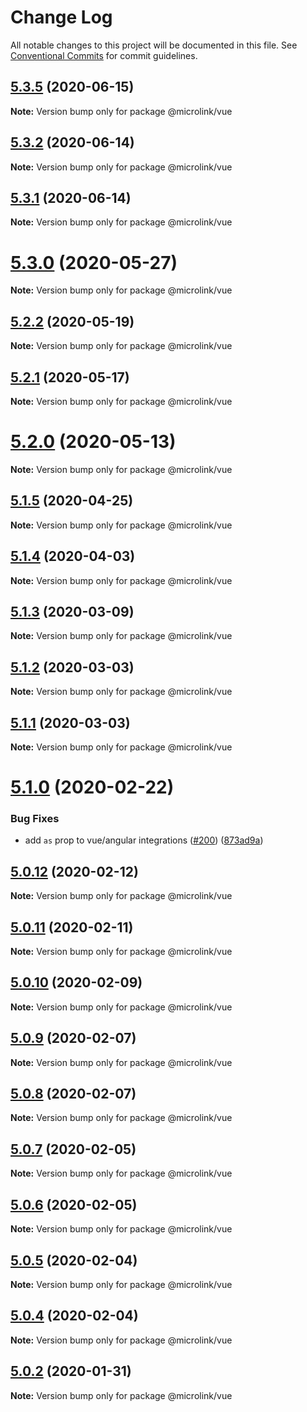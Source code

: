 # Change Log

All notable changes to this project will be documented in this file.
See [Conventional Commits](https://conventionalcommits.org) for commit guidelines.

## [5.3.5](http://github.com/microlinkhq/sdk/tree/master/packages/vue/compare/v5.3.4...v5.3.5) (2020-06-15)

**Note:** Version bump only for package @microlink/vue





## [5.3.2](http://github.com/microlinkhq/sdk/tree/master/packages/vue/compare/v5.3.1...v5.3.2) (2020-06-14)

**Note:** Version bump only for package @microlink/vue





## [5.3.1](http://github.com/microlinkhq/sdk/tree/master/packages/vue/compare/v5.3.0...v5.3.1) (2020-06-14)

**Note:** Version bump only for package @microlink/vue





# [5.3.0](http://github.com/microlinkhq/sdk/tree/master/packages/vue/compare/v5.2.2...v5.3.0) (2020-05-27)

**Note:** Version bump only for package @microlink/vue





## [5.2.2](http://github.com/microlinkhq/sdk/tree/master/packages/vue/compare/v5.2.1...v5.2.2) (2020-05-19)

**Note:** Version bump only for package @microlink/vue





## [5.2.1](http://github.com/microlinkhq/sdk/tree/master/packages/vue/compare/v5.2.0...v5.2.1) (2020-05-17)

**Note:** Version bump only for package @microlink/vue





# [5.2.0](http://github.com/microlinkhq/sdk/tree/master/packages/vue/compare/v5.1.5...v5.2.0) (2020-05-13)

**Note:** Version bump only for package @microlink/vue





## [5.1.5](http://github.com/microlinkhq/sdk/tree/master/packages/vue/compare/v5.1.4...v5.1.5) (2020-04-25)

**Note:** Version bump only for package @microlink/vue





## [5.1.4](http://github.com/microlinkhq/sdk/tree/master/packages/vue/compare/v5.1.3...v5.1.4) (2020-04-03)

**Note:** Version bump only for package @microlink/vue





## [5.1.3](http://github.com/microlinkhq/sdk/tree/master/packages/vue/compare/v5.1.2...v5.1.3) (2020-03-09)

**Note:** Version bump only for package @microlink/vue





## [5.1.2](http://github.com/microlinkhq/sdk/tree/master/packages/vue/compare/v5.1.1...v5.1.2) (2020-03-03)

**Note:** Version bump only for package @microlink/vue





## [5.1.1](http://github.com/microlinkhq/sdk/tree/master/packages/vue/compare/v5.1.0...v5.1.1) (2020-03-03)

**Note:** Version bump only for package @microlink/vue





# [5.1.0](http://github.com/microlinkhq/sdk/tree/master/packages/vue/compare/v5.0.12...v5.1.0) (2020-02-22)


### Bug Fixes

* add `as` prop to vue/angular integrations ([#200](http://github.com/microlinkhq/sdk/tree/master/packages/vue/issues/200)) ([873ad9a](http://github.com/microlinkhq/sdk/tree/master/packages/vue/commit/873ad9ac0cfbc670aa3e4b53d11ab2d1684ea1ca))





## [5.0.12](http://github.com/microlinkhq/sdk/tree/master/packages/vue/compare/v5.0.11...v5.0.12) (2020-02-12)

**Note:** Version bump only for package @microlink/vue





## [5.0.11](http://github.com/microlinkhq/sdk/tree/master/packages/vue/compare/v5.0.10...v5.0.11) (2020-02-11)

**Note:** Version bump only for package @microlink/vue





## [5.0.10](http://github.com/microlinkhq/sdk/tree/master/packages/vue/compare/v5.0.9...v5.0.10) (2020-02-09)

**Note:** Version bump only for package @microlink/vue





## [5.0.9](http://github.com/microlinkhq/sdk/tree/master/packages/vue/compare/v5.0.8...v5.0.9) (2020-02-07)

**Note:** Version bump only for package @microlink/vue





## [5.0.8](http://github.com/microlinkhq/sdk/tree/master/packages/vue/compare/v5.0.7...v5.0.8) (2020-02-07)

**Note:** Version bump only for package @microlink/vue





## [5.0.7](http://github.com/microlinkhq/sdk/tree/master/packages/vue/compare/v5.0.6...v5.0.7) (2020-02-05)

**Note:** Version bump only for package @microlink/vue





## [5.0.6](http://github.com/microlinkhq/sdk/tree/master/packages/vue/compare/v5.0.5...v5.0.6) (2020-02-05)

**Note:** Version bump only for package @microlink/vue





## [5.0.5](http://github.com/microlinkhq/sdk/tree/master/packages/vue/compare/v5.0.4...v5.0.5) (2020-02-04)

**Note:** Version bump only for package @microlink/vue





## [5.0.4](http://github.com/microlinkhq/sdk/tree/master/packages/vue/compare/v5.0.3...v5.0.4) (2020-02-04)

**Note:** Version bump only for package @microlink/vue





## [5.0.2](http://github.com/microlinkhq/sdk/tree/master/packages/vue/compare/v5.0.1...v5.0.2) (2020-01-31)

**Note:** Version bump only for package @microlink/vue
